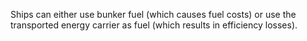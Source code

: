 Ships can either use bunker fuel (which causes fuel costs) or use the transported energy carrier as fuel (which results in efficiency losses).
